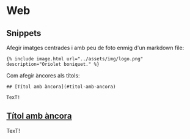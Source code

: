 # Web

## Snippets

Afegir imatges centrades i amb peu de foto enmig d'un markdown file:

```
{% include image.html url="../assets/img/logo.png" description="Oriolet boniquet." %}
```

Com afegir àncores als títols:

```
## [Títol amb àncora](#titol-amb-ancora)

TexT!
```

## [Títol amb àncora](#titol-amb-ancora)

TexT!

